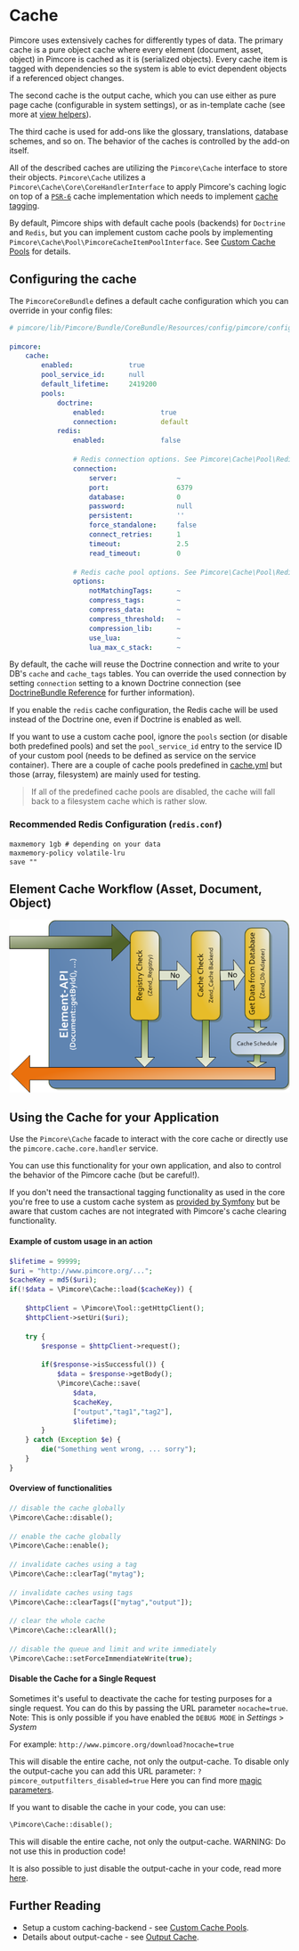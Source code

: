 # Cache

Pimcore uses extensively caches for differently types of data. The primary cache is a pure object 
cache where every element (document, asset, object) in Pimcore is cached as it is (serialized objects). 
Every cache item is tagged with dependencies so the system is able to evict dependent objects if 
a referenced object changes.

The second cache is the output cache, which you can use either as pure page cache (configurable 
in system settings), or as in-template cache (see more at [view helpers](../../02_MVC/02_Template/02_Templating_Helpers/README.md)).

The third cache is used for add-ons like the glossary, translations, database schemes, and so on. 
The behavior of the caches is controlled by the add-on itself.

All of the described caches are utilizing the `Pimcore\Cache` interface to store their objects. `Pimcore\Cache` utilizes
a `Pimcore\Cache\Core\CoreHandlerInterface` to apply Pimcore's caching logic on top of a [`PSR-6`](http://www.php-fig.org/psr/psr-6/)
cache implementation which needs to implement [cache tagging](https://github.com/php-cache/tag-interop).

By default, Pimcore ships with default cache pools (backends) for `Doctrine` and `Redis`, but you can implement custom
cache pools by implementing `Pimcore\Cache\Pool\PimcoreCacheItemPoolInterface`. See [Custom Cache Pools](./01_Custom_Cache_Pools.md)
for details.

## Configuring the cache

The `PimcoreCoreBundle` defines a default cache configuration which you can override in your config files:

```yaml
# pimcore/lib/Pimcore/Bundle/CoreBundle/Resources/config/pimcore/config.yml

pimcore:
    cache:
        enabled:              true
        pool_service_id:      null
        default_lifetime:     2419200
        pools:
            doctrine:
                enabled:              true
                connection:           default
            redis:
                enabled:              false

                # Redis connection options. See Pimcore\Cache\Pool\Redis\ConnectionFactory
                connection:
                    server:               ~
                    port:                 6379
                    database:             0
                    password:             null
                    persistent:           ''
                    force_standalone:     false
                    connect_retries:      1
                    timeout:              2.5
                    read_timeout:         0

                # Redis cache pool options. See Pimcore\Cache\Pool\Redis
                options:
                    notMatchingTags:      ~
                    compress_tags:        ~
                    compress_data:        ~
                    compress_threshold:   ~
                    compression_lib:      ~
                    use_lua:              ~
                    lua_max_c_stack:      ~
```

By default, the cache will reuse the Doctrine connection and write to your DB's `cache` and `cache_tags` tables. You can override
the used connection by setting `connection` setting to a known Doctrine connection (see
[DoctrineBundle Reference](http://symfony.com/doc/3.4/reference/configuration/doctrine.html#doctrine-dbal-configuration)
for further information).
 
If you enable the `redis` cache configuration, the Redis cache will be used instead of the Doctrine one, even if Doctrine
is enabled as well. 

If you want to use a custom cache pool, ignore the `pools` section (or disable both predefined pools) and set the `pool_service_id`
entry to the service ID of your custom pool (needs to be defined as service on the service container). There are a couple
of cache pools predefined in [cache.yml](https://github.com/pimcore/pimcore/blob/master/pimcore/lib/Pimcore/Bundle/CoreBundle/Resources/config/cache.yml)
but those (array, filesystem) are mainly used for testing. 

> If all of the predefined cache pools are disabled, the cache will fall back to a filesystem cache which is rather slow.


### Recommended Redis Configuration (`redis.conf`)

```
maxmemory 1gb # depending on your data
maxmemory-policy volatile-lru
save ""
```

## Element Cache Workflow (Asset, Document, Object)

![Element Cache Workflow](../../img/pimcore-cache.png)


## Using the Cache for your Application

Use the `Pimcore\Cache` facade to interact with the core cache or directly use the `pimcore.cache.core.handler` service.

You can use this functionality for your own application, and also to control the behavior of the Pimcore cache (but be
careful!).

If you don't need the transactional tagging functionality as used in the core you're free to use a custom cache system as
[provided by Symfony](http://symfony.com/blog/new-in-symfony-3-1-cache-component) but be aware that custom caches are not 
integrated with Pimcore's cache clearing functionality.
 
#### Example of custom usage in an action
```php 
$lifetime = 99999;
$uri = "http://www.pimcore.org/...";
$cacheKey = md5($uri);
if(!$data = \Pimcore\Cache::load($cacheKey)) {
 
    $httpClient = \Pimcore\Tool::getHttpClient();
    $httpClient->setUri($uri);
 
    try {
        $response = $httpClient->request();
 
        if($response->isSuccessful()) {
            $data = $response->getBody();
            \Pimcore\Cache::save(
                $data,
                $cacheKey,
                ["output","tag1","tag2"],
                $lifetime);
        }
    } catch (Exception $e) {
        die("Something went wrong, ... sorry");
    }
}
```

#### Overview of functionalities
```php 
// disable the cache globally
\Pimcore\Cache::disable();
 
// enable the cache globally
\Pimcore\Cache::enable();
 
// invalidate caches using a tag
\Pimcore\Cache::clearTag("mytag");
 
// invalidate caches using tags
\Pimcore\Cache::clearTags(["mytag","output"]);
 
// clear the whole cache
\Pimcore\Cache::clearAll();
 
// disable the queue and limit and write immediately
\Pimcore\Cache::setForceImmendiateWrite(true);
```

#### Disable the Cache for a Single Request
Sometimes it's useful to deactivate the cache for testing purposes for a single request. You 
can do this by passing the URL parameter `nocache=true`. Note: This is only possible if you have 
enabled the `DEBUG MODE` in *Settings* > *System*

For example: `http://www.pimcore.org/download?nocache=true` 

This will disable the entire cache, not only the output-cache. To disable only the output-cache 
you can add this URL parameter: `?pimcore_outputfilters_disabled=true`
Here you can find more [magic parameters](../15_Magic_Parameters.md).


If you want to disable the cache in your code, you can use: 
```php
\Pimcore\Cache::disable();
```

This will disable the entire cache, not only the output-cache. WARNING: Do not use this in production code!

It is also possible to just disable the output-cache in your code, read more [here](./03_Full_Page_Cache.md).


## Further Reading

* Setup a custom caching-backend - see [Custom Cache Pools](./01_Custom_Cache_Pools.md).
* Details about output-cache - see [Output Cache](./03_Full_Page_Cache.md).
